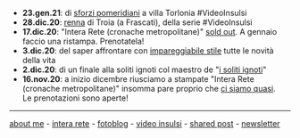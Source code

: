
- **23.gen.21**: di [sforzi pomeridiani](https://youtu.be/JzSAw8fqoTA) a villa Torlonia #VideoInsulsi
- **28.dic.20**: [renna](https://youtu.be/ykVN82hg28Q) di Troia (a Frascati), della serie #VideoInsulsi  
- **17.dic.20**: "Intera Rete (cronache metropolitane)" [sold out](https://cacioman.github.io/interarete.html). A gennaio faccio una ristampa. Prenotatela!  
- **3.dic.20**: del saper affrontare con [impareggiabile stile](https://cacioman.github.io/20wk49-uomodimondo.html) tutte le novità della vita    
- **2.dic.20**: di un finale alla soliti ignoti col maestro de "[i soliti ignoti](https://cacioman.github.io/20wk49-solitiignoti.html)"  
- **16.nov.20**: a inizio dicembre riusciamo a stampate "Intera Rete (cronache metropolitane)" insomma pare proprio che [ci siamo quasi](https://cacioman.github.io/news-interarete-16nov20.html).   
Le prenotazioni sono aperte!  

---    
[about me](https://about.me/cacioman) - [intera rete](https://cacioman.github.io/interarete.html) - [fotoblog](https://www.flickr.com/photos/cacioman/) - [video insulsi](https://www.youtube.com/c/ClaudioGatti44) - [shared post](https://t.me/cacioshared) - [newsletter](https://tinyletter.com/cacioman) 

<!---  


![](https://live.staticflickr.com/65535/50383767437_66438be537.jpg "Frascati, stazione di")



--->  
